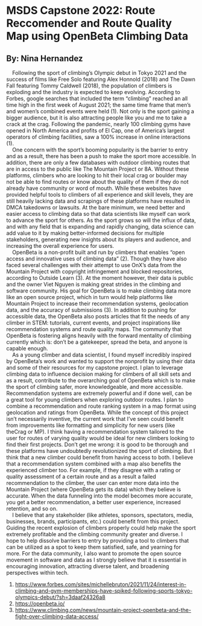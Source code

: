 # MSDS Capstone 2022: Route Reccomender and Route Quality Map using OpenBeta Climbing Data 
## By: Nina Hernandez

    Following the sport of climbing’s Olympic debut in Tokyo 2021 and the success of films like Free Solo featuring Alex Honnold (2018) and The Dawn Fall featuring Tommy Caldwell (2018), the population of climbers is exploding and the industry is expected to keep evolving. According to Forbes, google searches that included the term “climbing” reached an all time high in the first week of August 2021; the same time frame that men’s and women’s combined events were held (1). Not only is the sport gaining a bigger audience, but it is also attracting people like you and me to take a crack at the crag. Following the pandemic, nearly 100 climbing gyms have opened in North America and profits of El Cap, one of America’s largest operators of climbing facilities, saw a 100% increase in online interactions (1).  
    One concern with the sport’s booming popularity is the barrier to entry and as a result, there has been a push to make the sport more accessible. In addition, there are only a few databases with outdoor climbing routes that are in access to the public like The Mountain Project or 8A. Without these platforms, climbers who are looking to hit their local crag or boulder may not be able to find routes or know about the quality of them if they do not already have community or word of mouth. While these websites have provided helpful tools to climbers of all experience and skill levels, they are still heavily lacking data and scrapings of these platforms have resulted in DMCA takedowns or lawsuits. At the bare minimum, we need better and easier access to climbing data so that data scientists like myself can work to advance the sport for others. As the sport grows so will the influx of data, and with any field that is expanding and rapidly changing, data science can add value to it by making better-informed decisions for multiple stakeholders, generating new insights about its players and audience, and increasing the overall experience for users.  
    OpenBeta is a non-profit built and run by climbers that enables “open access and innovative uses of climbing data” (2). Though they have also faced several challenges with their attempt to use OnX’s data from the Mountain Project with copyright infringement and blocked repositories, according to Outside Learn (3). At the moment however, their data is public and the owner Viet Nguyen is making great strides in the climbing and software community. His goal for OpenBeta is to make climbing data more like an open source project, which in turn would help platforms like Mountain Project to increase their recommendation systems, geolocation data, and the accuracy of submissions (3). In addition to pushing for accessible data, the OpenBeta also posts articles that fit the needs of any climber in STEM: tutorials, current events, and project inspirations like recommendation systems and route quality maps. The community that OpenBeta is fostering aligns heavily with the forward mentality of climbing currently which is: don’t be a gatekeeper, spread the beta, and anyone is capable enough.  
    As a young climber and data scientist, I found myself incredibly inspired by OpenBeta’s work and wanted to support the nonprofit by using their data and some of their resources for my capstone project.  I plan to leverage climbing data to influence decision making for climbers of all skill sets and as a result, contribute to the overarching goal of OpenBeta which is to make the sport of climbing safer, more knowledgeable, and more accessible. Recommendation systems are extremely powerful and if done well, can be a great tool for young climbers when exploring outdoor routes. I plan to combine a recommendation and route ranking system in a map format using geolocation and ratings from OpenBeta. While the concept of this project isn’t necessarily inventive, the current work that I’ve seen could benefit from improvements like formatting and simplicity for new users (like theCrag or MP). I think having a recommendation system tailored to the user for routes of varying quality would be ideal for new climbers looking to find their first projects. Don’t get me wrong: it is good to be thorough and these platforms have undoubtedly revolutionized the sport of climbing. But I think that a new climber could benefit from having access to both. I believe that a recommendation system combined with a map also benefits the experienced climber too. For example, if they disagree with a rating or quality assessment of a certain route and as a result a failed recommendation to the climber, the user can enter more data into the Mountain Project (where OpenBeta gets its data) which they believe is accurate. When the data funneling into the model becomes more accurate, you get a better recommendation, a better user experience, increased retention, and so on.  
    I believe that any stakeholder (like athletes, sponsors, spectators, media, businesses, brands, participants, etc.) could benefit from this project. Guiding the recent explosion of climbers properly could help make the sport extremely profitable and the climbing community greater and diverse. I hope to help dissolve barriers to entry by providing a tool to climbers that can be utilized as a spot to keep them satisfied, safe, and yearning for more. For the data community, I also want to promote the open source movement in software and data as I strongly believe that it is essential in encouraging innovation, attracting diverse talent, and broadening perspectives within tech. 

1. https://www.forbes.com/sites/michellebruton/2021/11/24/interest-in-climbing-and-gym-memberships-have-spiked-following-sports-tokyo-olympics-debut/?sh=3daaf24326a8
2. https://openbeta.io/
3. https://www.climbing.com/news/mountain-project-openbeta-and-the-fight-over-climbing-data-access/



